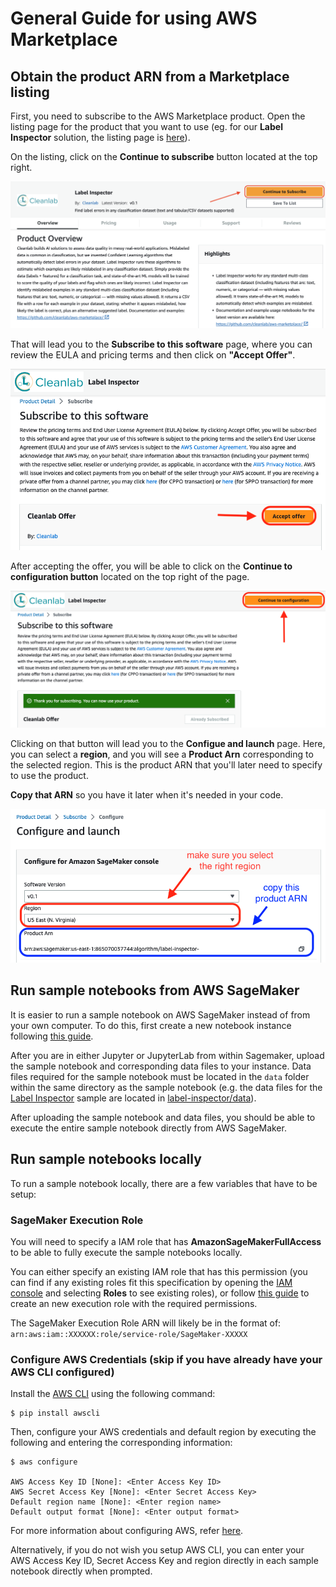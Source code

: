 # General Guide for using AWS Marketplace

## Obtain the product ARN from a Marketplace listing

First, you need to subscribe to the AWS Marketplace product. Open the listing page for the product that you want to use
(eg. for our **Label Inspector** solution, the listing page is [here](https://aws.amazon.com/marketplace/pp/prodview-rlbhc2lxttdio)).

On the listing, click on the **Continue to subscribe** button located at the top right.

![subscribe-button](src/subscribe-button.png)

That will lead you to the **Subscribe to this software** page, where you can review the EULA and pricing terms and then click on **"Accept Offer"**. 

![accept-offer](src/accept-offer.png)

After accepting the offer, you will be able to click on the **Continue to configuration button** located on the top right of the page.

![config-button](src/config-button.png)

Clicking on that button will lead you to the **Configue and launch** page. Here, you can select a **region**, and you will see a **Product Arn** corresponding to the selected region. This is the product ARN that you'll later need to specify to use the product.

**Copy that ARN** so you have it later when it's needed in your code. 

![config-page](src/config-page.png)


## Run sample notebooks from AWS SageMaker

It is easier to run a sample notebook on AWS SageMaker instead of from your own computer. To do this, first create a new notebook instance following [this guide](https://docs.aws.amazon.com/sagemaker/latest/dg/howitworks-create-ws.html).

After you are in either Jupyter or JupyterLab from within Sagemaker, upload the sample notebook and corresponding data files to your instance. Data files required for the sample notebook must be located in the `data` folder within the same directory as the sample notebook (e.g. the data files for the [Label Inspector](label-inspector/label_inspector.ipynb) sample are located in [label-inspector/data](label-inspector/data/)).

After uploading the sample notebook and data files, you should be able to execute the entire sample notebook directly from AWS SageMaker.


## Run sample notebooks locally

To run a sample notebook locally, there are a few variables that have to be setup:

### SageMaker Execution Role

You will need to specify a IAM role that has **AmazonSageMakerFullAccess** to be able to fully execute the sample notebooks locally. 

You can either specify an existing IAM role that has this permission (you can find if any existing roles fit this specification by opening the [IAM console](https://console.aws.amazon.com/iam/) and selecting **Roles** to see existing roles), or follow [this guide](https://docs.aws.amazon.com/sagemaker/latest/dg/sagemaker-roles.html#sagemaker-roles-create-execution-role) to create an new execution role with the required permissions.

The SageMaker Execution Role ARN will likely be in the format of: `arn:aws:iam::XXXXXX:role/service-role/SageMaker-XXXXX` 

### Configure AWS Credentials (skip if you have already have your AWS CLI configured)

Install the [AWS CLI](https://docs.aws.amazon.com/cli/v1/userguide/cli-chap-welcome.html) using the following command:

```console
$ pip install awscli
```

Then, configure your AWS credentials and default region by executing the following and entering the corresponding information:

```console
$ aws configure

AWS Access Key ID [None]: <Enter Access Key ID>
AWS Secret Access Key [None]: <Enter Secret Access Key>
Default region name [None]: <Enter region name>
Default output format [None]: <Enter output format>
```

For more information about configuring AWS, refer [here](https://docs.aws.amazon.com/cli/latest/userguide/cli-configure-quickstart.html).

Alternatively, if you do not wish you setup AWS CLI, you can enter your AWS Access Key ID, Secret Access Key and region directly in each sample notebook directly when prompted.

